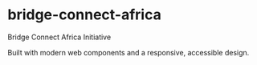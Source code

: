 # bridge-connect-africa
Bridge Connect Africa Initiative

Built with modern web components and a responsive, accessible design.
